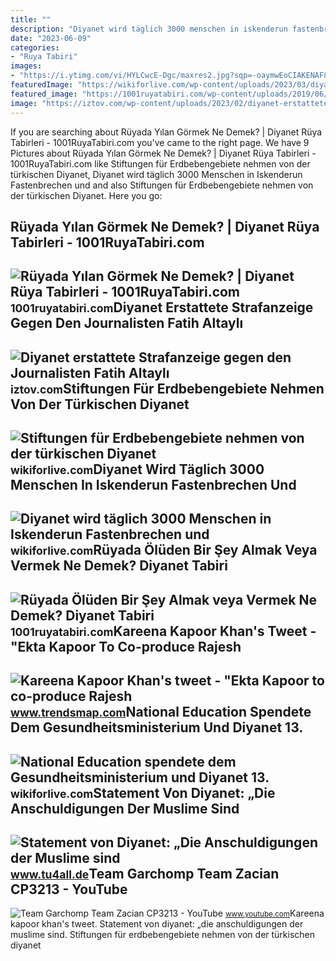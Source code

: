 ```yaml
---
title: ""
description: "Diyanet wird täglich 3000 menschen in iskenderun fastenbrechen und"
date: "2023-06-09"
categories:
- "Ruya Tabiri"
images:
- "https://i.ytimg.com/vi/HYLCwcE-Dgc/maxres2.jpg?sqp=-oaymwEoCIAKENAF8quKqQMcGADwAQH4AYwCgALgA4oCDAgAEAEYRSBHKGUwDw==&amp;rs=AOn4CLC_ulBvmvqa2cf2uT56Qfk3FCYaDA"
featuredImage: "https://wikiforlive.com/wp-content/uploads/2023/03/diyanet-wird-t-glich-3000-menschen-in-iskenderun-fastenbrechen-und-sahur-geben-Iu73RQ6G.jpg"
featured_image: "https://1001ruyatabiri.com/wp-content/uploads/2019/06/Ruyada-yilan-Gormek-Ne-Demek-Diyanet-Ruya-Tabirleri-dini-islami-diyanet-ruya-tabirleri-sozlugu-ansiklopedisi.jpg"
image: "https://iztov.com/wp-content/uploads/2023/02/diyanet-erstattete-strafanzeige-gegen-den-journalisten-fatih-altayli-mit-der-these-er-habe-burger-und-erdbebenopfer-provoziert-g9z466vX.jpg"
---
```


If you are searching about Rüyada Yılan Görmek Ne Demek? | Diyanet Rüya Tabirleri - 1001RuyaTabiri.com you've came to the right page. We have 9 Pictures about Rüyada Yılan Görmek Ne Demek? | Diyanet Rüya Tabirleri - 1001RuyaTabiri.com like Stiftungen für Erdbebengebiete nehmen von der türkischen Diyanet, Diyanet wird täglich 3000 Menschen in Iskenderun Fastenbrechen und and also Stiftungen für Erdbebengebiete nehmen von der türkischen Diyanet. Here you go:

Rüyada Yılan Görmek Ne Demek? | Diyanet Rüya Tabirleri - 1001RuyaTabiri.com
---------------------------------------------------------------------------

 ![Rüyada Yılan Görmek Ne Demek? | Diyanet Rüya Tabirleri - 1001RuyaTabiri.com](https://1001ruyatabiri.com/wp-content/uploads/2019/06/Ruyada-yilan-Gormek-Ne-Demek-Diyanet-Ruya-Tabirleri-dini-islami-diyanet-ruya-tabirleri-sozlugu-ansiklopedisi.jpg) <small>1001ruyatabiri.com</small>Diyanet Erstattete Strafanzeige Gegen Den Journalisten Fatih Altaylı
--------------------------------------------------------------------

 ![Diyanet erstattete Strafanzeige gegen den Journalisten Fatih Altaylı](https://iztov.com/wp-content/uploads/2023/02/diyanet-erstattete-strafanzeige-gegen-den-journalisten-fatih-altayli-mit-der-these-er-habe-burger-und-erdbebenopfer-provoziert-g9z466vX.jpg) <small>iztov.com</small>Stiftungen Für Erdbebengebiete Nehmen Von Der Türkischen Diyanet
----------------------------------------------------------------

 ![Stiftungen für Erdbebengebiete nehmen von der türkischen Diyanet](https://i12.haber7.net/haber/haber7/photos/2023/06/g4mbf_1675773346_0553.jpg) <small>wikiforlive.com</small>Diyanet Wird Täglich 3000 Menschen In Iskenderun Fastenbrechen Und
------------------------------------------------------------------

 ![Diyanet wird täglich 3000 Menschen in Iskenderun Fastenbrechen und](https://wikiforlive.com/wp-content/uploads/2023/03/diyanet-wird-t-glich-3000-menschen-in-iskenderun-fastenbrechen-und-sahur-geben-Iu73RQ6G.jpg) <small>wikiforlive.com</small>Rüyada Ölüden Bir Şey Almak Veya Vermek Ne Demek? Diyanet Tabiri
----------------------------------------------------------------

 ![Rüyada Ölüden Bir Şey Almak veya Vermek Ne Demek? Diyanet Tabiri](https://1001ruyatabiri.com/wp-content/uploads/2019/11/ruyada-olu-gormek-ruyada-olum-gormek-oldugunu-gormek-olunun-dirilmesi-olmus-birini-gormek-oldugunu-gormek-annenin-babanin-cocugunun.jpg) <small>1001ruyatabiri.com</small>Kareena Kapoor Khan's Tweet - "Ekta Kapoor To Co-produce Rajesh
---------------------------------------------------------------

 ![Kareena Kapoor Khan's tweet - "Ekta Kapoor to co-produce Rajesh](https://pbs.twimg.com/media/Fcyada8X0AANSFu.jpg) <small>www.trendsmap.com</small>National Education Spendete Dem Gesundheitsministerium Und Diyanet 13.
----------------------------------------------------------------------

 ![National Education spendete dem Gesundheitsministerium und Diyanet 13.](https://wikiforlive.com/wp-content/uploads/2023/08/national-education-spendete-dem-gesundheitsministerium-und-diyanet-13000-quadratmeter-land-CrIALVm6.jpg) <small>wikiforlive.com</small>Statement Von Diyanet: „Die Anschuldigungen Der Muslime Sind
------------------------------------------------------------

 ![Statement von Diyanet: „Die Anschuldigungen der Muslime sind](https://usercontent.one/wp/www.tu4all.de/wp-content/uploads/2022/12/statement-von-diyanet-die-anschuldigungen-der-muslime-sind-beunruhigend-2xavwmpW.jpg) <small>www.tu4all.de</small>Team Garchomp Team Zacian CP3213 - YouTube
------------------------------------------

 ![Team Garchomp Team Zacian CP3213 - YouTube](https://i.ytimg.com/vi/HYLCwcE-Dgc/maxres2.jpg?sqp=-oaymwEoCIAKENAF8quKqQMcGADwAQH4AYwCgALgA4oCDAgAEAEYRSBHKGUwDw==&rs=AOn4CLC_ulBvmvqa2cf2uT56Qfk3FCYaDA) <small>www.youtube.com</small>Kareena kapoor khan's tweet. Statement von diyanet: „die anschuldigungen der muslime sind. Stiftungen für erdbebengebiete nehmen von der türkischen diyanet
